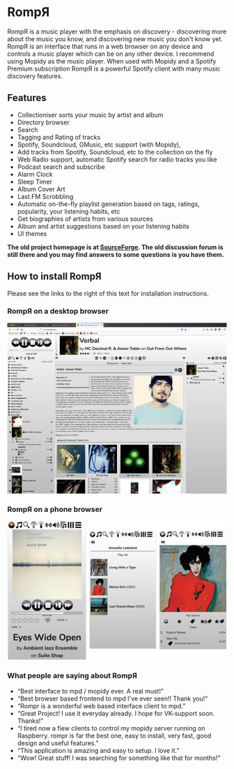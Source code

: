 # RompЯ

RompЯ is a music player with the emphasis on discovery - discovering more about the music you know, and discovering new music you don't know yet. RompЯ is an interface that runs in a web browser on any device and controls a music player which can be on any other device. I recommend using Mopidy as the music player. When used with Mopidy and a Spotify Premium subscription RompЯ is a powerful Spotify client with many music discovery features.

## Features

* Collectioniser sorts your music by artist and album
* Directory browser
* Search
* Tagging and Rating of tracks
* Spotify, Soundcloud, GMusic, etc support (with Mopidy),
* Add tracks from Spotify, Soundcloud, etc to the collection on the fly
* Web Radio support, automatic Spotify search for radio tracks you like
* Podcast search and subscribe
* Alarm Clock
* Sleep Timer
* Album Cover Art
* Last.FM Scrobbling
* Automatic on-the-fly playlist generation based on tags, ratings, popularity, your listening habits, etc
* Get biographies of artists from various sources
* Album and artist suggestions based on your listening habits
* UI themes

**The old project homepage is at [SourceForge](https://sourceforge.net/projects/rompr/). The old discussion forum is still there and you may find answers to some questions is you have them.**

## How to install RompЯ

Please see the links to the right of this text for installation instructions.

### RompЯ on a desktop browser

![](images/rompr-1.png)

### RompЯ on a phone browser

![](images/rompr-on-a-phone.png)

### What people are saying about RompЯ

* “Best interface to mpd / mopidy ever. A real must!”
* “Best browser based frontend to mpd I've ever seen!! Thank you!”
* “Rompr is a wonderful web based interface client to mpd.”
* “Great Project! I use it everyday already. I hope for VK-support soon. Thanks!”
* “I tired now a fiew clients to control my mopidy server running on Raspberry. rompr is far the best one, easy to install, very fast, good design and useful features.”
* “This application is amazing and easy to setup. I love it.”
* “Wow! Great stuff! I was searching for something like that for months!”